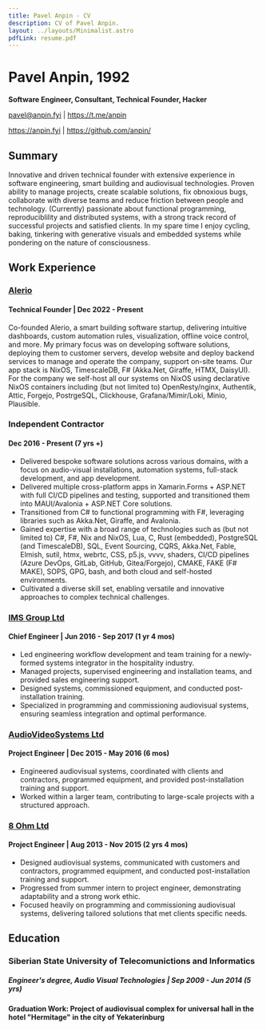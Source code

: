 ```yaml
---
title: Pavel Anpin - CV
description: CV of Pavel Anpin.
layout: ../layouts/Minimalist.astro
pdfLink: resume.pdf
---
```


# Pavel Anpin, 1992

**Software Engineer, Consultant, Technical Founder, Hacker**

pavel@anpin.fyi | https://t.me/anpin 

https://anpin.fyi | https://github.com/anpin/

## Summary 

Innovative and driven technical founder with extensive experience in software engineering, smart building and audiovisual technologies. Proven ability to manage projects, create scalable solutions, fix obnoxious bugs, collaborate with diverse teams and reduce friction between people and technology. (Currently) passionate about functional programming, reproduciblility and distributed systems, with a strong track record of successful projects and satisfied clients. In my spare time I enjoy cycling, baking, tinkering with generative visuals and  embedded systems while pondering on the nature of consciousness. 

## Work Experience

### [Alerio](https://alerio.net)

#### Technical Founder | Dec 2022 - Present

Co-founded Alerio, a smart building software startup, delivering intuitive dashboards, custom automation rules, visualization, offline voice control, and more. My primary focus was on developing software solutions, deploying them to customer servers, develop website and deploy backend services to manage and operate the company, support on-site teams. Our app stack is NixOS, TimescaleDB, F# (Akka.Net, Giraffe, HTMX, DaisyUI). For the company we self-host all our systems on NixOS using declarative NixOS containers including (but not limited to) OpenResty/nginx, Authentik, Attic, Forgejo, PostrgeSQL, Clickhouse, Grafana/Mimir/Loki, Minio, Plausible.

### Independent Contractor
#### Dec 2016 - Present (7 yrs +)

- Delivered bespoke software solutions across various domains, with a focus on audio-visual installations, automation systems, full-stack development, and app development.
- Delivered multiple cross-platform apps in Xamarin.Forms + ASP.NET with full CI/CD pipelines and testing, supported and transitioned them into MAUI/Avalonia + ASP.NET Core solutions.
- Transitioned from C# to functional programming with F#, leveraging libraries such as Akka.Net, Giraffe, and Avalonia.
- Gained expertise with a broad range of technologies such as (but not limited to) C#, F#, Nix and NixOS, Lua, C, Rust (embedded), PostgreSQL (and TimescaleDB), SQL, Event Sourcing, CQRS, Akka.Net, Fable, Elmish, sutil, htmx, webrtc, CSS, p5.js, vvvv, shaders, CI/CD pipelines (Azure DevOps, GitLab, GitHub, Gitea/Forgejo), CMAKE, FAKE (F# MAKE), SOPS, GPG, bash, and both cloud and self-hosted environments.
- Cultivated a diverse skill set, enabling versatile and innovative approaches to complex technical challenges.


### [IMS Group Ltd](https://www.facebook.com/imsgroup.pro/) 

#### Chief Engineer | Jun 2016 - Sep 2017 (1 yr 4 mos)

- Led engineering workflow development and team training for a newly-formed systems integrator in the hospitality industry.
- Managed projects, supervised engineering and installation teams, and provided sales engineering support.
- Designed systems, commissioned equipment, and conducted post-installation training.
- Specialized in programming and commissioning audiovisual systems, ensuring seamless integration and optimal performance.

### [AudioVideoSystems Ltd](https://audioprofi.ru/) 

#### Project Engineer | Dec 2015 - May 2016 (6 mos)

- Engineered audiovisual systems, coordinated with clients and contractors, programmed equipment, and provided post-installation training and support.
- Worked within a larger team, contributing to large-scale projects with a structured approach.

### [8 Ohm Ltd](https://8ohm.ru/) 

#### Project Engineer | Aug 2013 - Nov 2015 (2 yrs 4 mos)

- Designed audiovisual systems, communicated with customers and contractors, programmed equipment, and conducted post-installation training and support.
- Progressed from summer intern to project engineer, demonstrating adaptability and a strong work ethic.
- Focused heavily on programming and commissioning audiovisual systems, delivering tailored solutions that met clients specific needs.


## Education

### Siberian State University of Telecomunictions and Informatics

##### Engineer's degree, Audio Visual Technologies | Sep 2009 - Jun 2014 (5 yrs)

#### Graduation Work: Project of audiovisual complex for universal hall in the hotel "Hermitage" in the city of Yekaterinburg